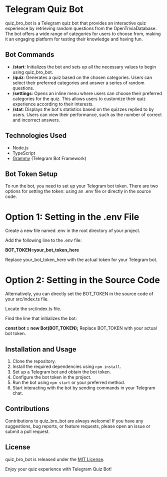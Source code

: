 # Telegram Quiz Bot

quiz_bro_bot is a Telegram quiz bot that provides an interactive quiz experience by retrieving random questions from the OpenTriviaDatabase. The bot offers a wide range of categories for users to choose from, making it an engaging platform for testing their knowledge and having fun.

## Bot Commands

- **/start**: Initializes the bot and sets up all the necessary values to begin using quiz_bro_bot.
- **/quiz**: Generates a quiz based on the chosen categories. Users can select their preferred categories and answer a series of random questions.
- **/settings**: Opens an inline menu where users can choose their preferred categories for the quiz. This allows users to customize their quiz experience according to their interests.
- **/stat**: Displays the bot's statistics based on the quizzes replied to by users. Users can view their performance, such as the number of correct and incorrect answers.

## Technologies Used

- Node.js
- TypeScript
- [Grammy](https://github.com/grammyjs/grammY) (Telegram Bot Framework)

## Bot Token Setup
To run the bot, you need to set up your Telegram bot token. There are two options for setting the token: using an .env file or directly in the source code.

# Option 1: Setting in the .env File
Create a new file named .env in the root directory of your project.

Add the following line to the .env file:

**BOT_TOKEN=your_bot_token_here**

Replace your_bot_token_here with the actual token for your Telegram bot.

# Option 2: Setting in the Source Code
Alternatively, you can directly set the BOT_TOKEN in the source code of your src/index.ts file.

Locate the src/index.ts file.

Find the line that initializes the bot:

**const bot = new Bot<MyContext>(BOT_TOKEN);**
Replace BOT_TOKEN with your actual bot token.

## Installation and Usage

1. Clone the repository.
2. Install the required dependencies using `npm install`.
3. Set up a Telegram bot and obtain the bot token.
4. Configure the bot token in the project.
5. Run the bot using `npm start` or your preferred method.
6. Start interacting with the bot by sending commands in your Telegram chat.

## Contributions

Contributions to quiz_bro_bot are always welcome! If you have any suggestions, bug reports, or feature requests, please open an issue or submit a pull request.

## License

quiz_bro_bot is released under the [MIT License](https://github.com/yourusername/quiz_bro_bot/blob/main/LICENSE).

Enjoy your quiz experience with Telegram Quiz Bot!
